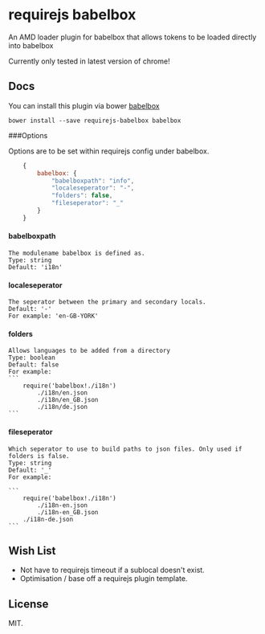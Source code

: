 # requirejs babelbox 

An AMD loader plugin for babelbox that allows tokens to be loaded
directly into babelbox

Currently only tested in latest version of chrome!

## Docs

You can install this plugin via bower [babelbox](https://github.com/yasserf/babelbox)

```
bower install --save requirejs-babelbox babelbox
```

###Options

Options are to be set within requirejs config under babelbox.

```javascript
	{ 
		babelbox: {
			"babelboxpath": "info",
			"localeseperator": "-",
			"folders": false,
			"fileseperator": "_"
		}
	}
```

#### babelboxpath
	The modulename babelbox is defined as.
	Type: string
	Default: 'i18n'

#### localeseperator
	The seperator between the primary and secondary locals.
	Default: '-'
	For example: 'en-GB-YORK'

#### folders
	Allows languages to be added from a directory
	Type: boolean
	Default: false
	For example:
	```
		require('babelbox!./i18n')
			./i18n/en.json
			./i18n/en_GB.json
			./i18n/de.json
	```

#### fileseperator
	Which seperator to use to build paths to json files. Only used if folders is false.
	Type: string
	Default: '_'
	For example:

	```
		require('babelbox!./i18n')
			./i18n-en.json
			./i18n-en_GB.json
		./i18n-de.json
	```

Wish List
------------------------------
* Not have to requirejs timeout if a sublocal doesn't exist.
* Optimisation / base off a requirejs plugin template.

License
------------------------------

MIT.